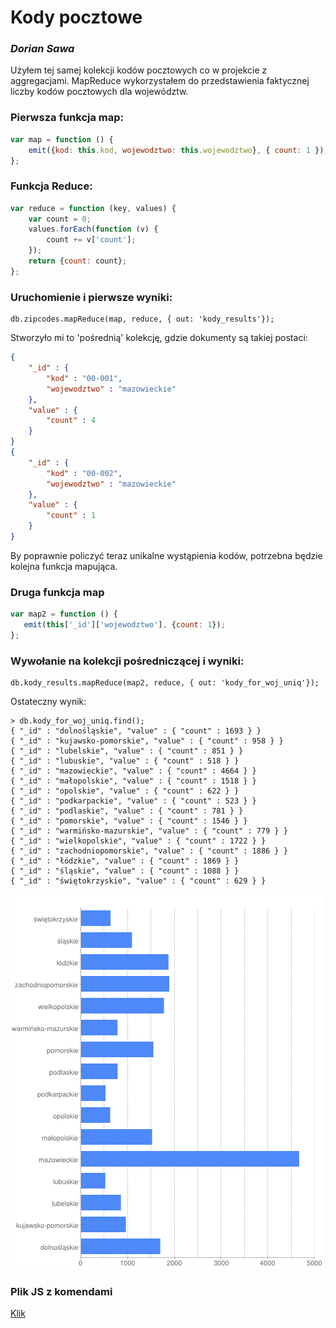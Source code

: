 # Kody pocztowe

### *Dorian Sawa*

Użyłem tej samej kolekcji kodów pocztowych co w projekcie z aggregacjami.
MapReduce wykorzystałem do przedstawienia faktycznej liczby kodów pocztowych dla województw.

### Pierwsza funkcja map:

```javascript
var map = function () {
    emit({kod: this.kod, wojewodztwo: this.wojewodztwo}, { count: 1 });
};
```

### Funkcja Reduce:

```javascript
var reduce = function (key, values) {
    var count = 0;
    values.forEach(function (v) {
        count += v['count'];
    });
    return {count: count};
};
```

### Uruchomienie i pierwsze wyniki:
```
db.zipcodes.mapReduce(map, reduce, { out: 'kody_results'});
```

Stworzyło mi to 'pośrednią' kolekcję, gdzie dokumenty są takiej postaci:
```json
{
	"_id" : {
		"kod" : "00-001",
		"wojewodztwo" : "mazowieckie"
	},
	"value" : {
		"count" : 4
	}
}
{
	"_id" : {
		"kod" : "00-002",
		"wojewodztwo" : "mazowieckie"
	},
	"value" : {
		"count" : 1
	}
}
```

By poprawnie policzyć teraz unikalne wystąpienia kodów, potrzebna będzie kolejna funkcja mapująca.

### Druga funkcja map
```javascript
var map2 = function () {
   emit(this['_id']['wojewodztwo'], {count: 1});
};
```

### Wywołanie na kolekcji pośredniczącej i wyniki:

```
db.kody_results.mapReduce(map2, reduce, { out: 'kody_for_woj_uniq'});
```

Ostateczny wynik:
```
> db.kody_for_woj_uniq.find();
{ "_id" : "dolnośląskie", "value" : { "count" : 1693 } }
{ "_id" : "kujawsko-pomorskie", "value" : { "count" : 958 } }
{ "_id" : "lubelskie", "value" : { "count" : 851 } }
{ "_id" : "lubuskie", "value" : { "count" : 518 } }
{ "_id" : "mazowieckie", "value" : { "count" : 4664 } }
{ "_id" : "małopolskie", "value" : { "count" : 1518 } }
{ "_id" : "opolskie", "value" : { "count" : 622 } }
{ "_id" : "podkarpackie", "value" : { "count" : 523 } }
{ "_id" : "podlaskie", "value" : { "count" : 781 } }
{ "_id" : "pomorskie", "value" : { "count" : 1546 } }
{ "_id" : "warmińsko-mazurskie", "value" : { "count" : 779 } }
{ "_id" : "wielkopolskie", "value" : { "count" : 1722 } }
{ "_id" : "zachodniopomorskie", "value" : { "count" : 1886 } }
{ "_id" : "łódzkie", "value" : { "count" : 1869 } }
{ "_id" : "śląskie", "value" : { "count" : 1088 } }
{ "_id" : "świętokrzyskie", "value" : { "count" : 629 } }
```
![](../images/dsawa_diagram.png)

### Plik JS z komendami
[Klik](/scripts/mapreduce_dsawa.js)
